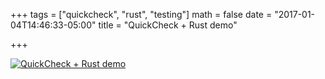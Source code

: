 +++
tags = ["quickcheck", "rust", "testing"]
math = false
date = "2017-01-04T14:46:33-05:00"
title = "QuickCheck + Rust demo"

+++


[![QuickCheck + Rust demo](https://i.imgur.com/eKamCk4.png)](https://vimeo.com/177578682)
